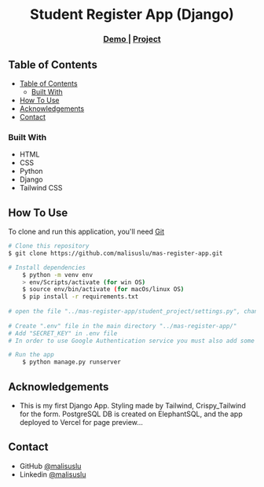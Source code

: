 <!-- Please update value in the {}  -->

<h1 align="center">Student Register App (Django)</h1>


<div align="center">
  <h3>
    <a href="https://mas-register-app.vercel.app/">
      Demo
    </a>
     | 
    <a href="https://github.com/malisuslu/mas-register-app/">
      Project
    </a>
 
  </h3>
</div>

<!-- TABLE OF CONTENTS -->

## Table of Contents

- [Table of Contents](#table-of-contents)
  - [Built With](#built-with)
- [How To Use](#how-to-use)
- [Acknowledgements](#acknowledgements)
- [Contact](#contact)

<!-- OVERVIEW -->

<!-- ## Overview

![screenshot](todo.PNG) -->

### Built With

<!-- This section should list any major frameworks that you built your project using. Here are a few examples.-->

- HTML
- CSS
- Python
- Django
- Tailwind CSS

## How To Use

<!-- This is an example, please update according to your application -->

To clone and run this application, you'll need [Git](https://git-scm.com) 
```bash
# Clone this repository
$ git clone https://github.com/malisuslu/mas-register-app.git

# Install dependencies
    $ python -m venv env
    > env/Scripts/activate (for win OS)
    $ source env/bin/activate (for macOs/linux OS)
    $ pip install -r requirements.txt
    
# open the file "../mas-register-app/student_project/settings.py", change the "SITE_ID" value from "2" to "1"(if exists) and change the DEBUG value from "False" to "True" and save the file.
    
# Create ".env" file in the main directory "../mas-register-app/"
# Add "SECRET_KEY" in .env file
# In order to use Google Authentication service you must also add some valid "GOOGLE_CLIENT_ID" and "GOOGLE_CLIENT_SECRET"(if needed)

# Run the app
    $ python manage.py runserver
```

## Acknowledgements

- This is my first Django App. Styling made by Tailwind, Crispy_Tailwind for the form. PostgreSQL DB is created on ElephantSQL, and the app deployed to Vercel for page preview... 

## Contact

- GitHub [@malisuslu](https://github.com/malisuslu)
- Linkedin [@malisuslu](https://www.linkedin.com/in/malisuslu/)